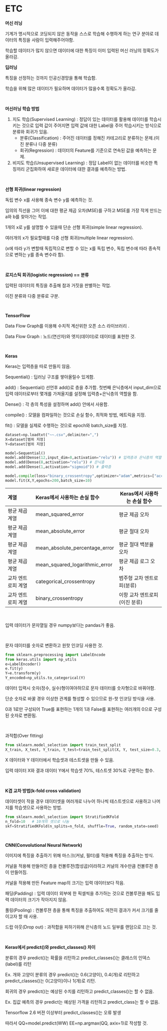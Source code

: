 # ETC

**머신 러닝**

기계가 명시적으로 코딩되지 않은 동작을 스스로 학습해 수행하게 하는 연구 분야로 데이터의 특징을 사람이 입력해주어야함.

학습할 데이터가 많지 않으면 데이터에 대한 특징이 이미 입력된 머신 러닝의 정확도가 올라감.

**딥러닝**

특징을 선정하는 것까지 인공신경망을 통해 학습함.

학습을 위해 많은 데이터가 필요하며 데이터가 많을수록 정확도가 올라감.

<br>

**머신러닝 학습 방법**

1. 지도 학습(Supervised Learning) : 정답이 있는 데이터를 활용해 데이터를 학습시키는 것으로 입력 값이 주어지면 입력 값에 대한 Label을 주어 학습시키는 방식으로 분류와 회귀가 있음.
   * 분류(Classification) : 주어진 데이터를 정해진 카테고리로 분류하는 문제.(이진 분류나 다중 분류)
   * 회귀(Regression) : 데이터의 Feature를 기준으로 연속된 값을 예측하는 문제.
2. 비지도 학습(Unsupervised Learning) : 정답 Label이 없는 데이터를 비슷한 특징끼리 군집화하여 새로운 데이터에 대한 결과를 예측하는 방법.

<br>

**선형 회귀(linear regression)**

독립 변수 x를 사용해 종속 변수 y를 예측하는 것. 

임의의 직선을 그어 이에 대한 평균 제곱 오차(MSE)를 구하고 MSE를 가장 작게 만드는 a와 b를 찾아가는 작업.

1개의 x로 y를 설명할 수 있을때 단순 선형 회귀(simple linear regression). 

여러개의 x가 필요할때를 다중 선형 회귀(multiple linear regression).

(x에 따라 y가 변할때 독립적으로 변할 수 있는 x를 독립 변수, 독립 변수에 따라 종속적으로 변하는 y를 종속 변수라 함).

<br>

**로지스틱 회귀(logistic regression) == 분류**

입력된 데이터의 특징을 추출해 참과 거짓을 판별하는 작업.

이진 분류와 다중 분류로 구분.

<br>

**TensorFlow**

Data Flow Graph를 이용해 수치적 계산위한 오픈 소스 라이브러리  .

Data Flow Graph : 노드(연산자)와 엣지(데이터)로 데이터를 표현한 것.

<br>

**Keras**

Keras는 입력층을 따로 만들지 않음.

Sequential() : 딥러닝 구조를 쌓아올릴수 있게함.

add() : Sequential() 선언후 add()로 층을 추가함. 첫번째 은닉층에서 input_dim으로 입력 데이터로부터 몇개를 가져올지를 설정해 입력층+은닉층의 역할을 함.

Dense() : 각 층의 특성을 설정하며 add() 안에서 사용함.

compile() : 모델을 컴파일하는 것으로 손실 함수, 최적화 방법, 메트릭을 지정.

fit() : 모델을 실제로 수행하는 것으로 epoch와 batch_size를 지정.

```python
dataset=np.loadtxt("~~.csv",delimiter=",")
X=dataset[범위 지정]
Y=dataset[범위 지정]

model=Sequential()
model.add(Dense(12,input_dim=8,activation="relu")) # 입력층과 은닉층의 역할
model.add(Dense(8,activation="relu")) # 은닉층
model.add(Dense(1,activation="sigmoid")) # 출력층

model.compile(loss="binary_crossentropy",optimizer="adam",metrics=["accuracy"])
model.fit(X,Y,epochs=200,batch_size=10)
```



| 계열               | Keras에서 사용하는 손실 함수   | Keras에서 사용하는 손실 함수  |
| :----------------- | :----------------------------- | ----------------------------- |
| 평균 제곱 계열     | mean_squared_error             | 평균 제곱 오차                |
| 평균 제곱 계열     | mean_absolute_error            | 평균 절대 오차                |
| 평균 제곱 계열     | mean_absolute_percentage_error | 평균 절대 백분율 오차         |
| 평균 제곱 계열     | mean_squared_logarithmic_error | 평균 제곱 로그 오차           |
| 교차 엔트로피 계열 | categorical_crossentropy       | 범주형 교차 엔트로피(분류)    |
| 교차 엔트로피 계열 | binary_crossentropy            | 이항 교차 엔트로피(이진 분류) |

<br>

입력 데이터가 문자열일 경우 numpy보다는 pandas가 좋음.

<br>

문자 데이터를 숫자로 변환하고 원핫 인코딩 사용한 것.

```python
from sklearn.preprocessing import LabelEncode
from keras.utils import np_utils
e=LabelEncoder()
e.fit(y)
Y=e.transform(y)
Y_encoded=np_utils.to_categorical(Y)
```

데이터 입력시 숫자(정수, 실수)형이여야하므로 문자 데이터를 숫자형으로 바꿔야함.

단순 숫자로 바꿀 경우 이상한 관계를 형성할 수 있으므로 원-핫 인코딩 방식을 사용.

0과 1로만 구성되어 True를 표현하는 1개의 1과 False를 표현하는 여러개의 0으로 구성된 숫자로 변환됨.

<br>

과적합(Over fitting)

```python
from sklearn.model_selection import train_test_split
X_train, X_test, Y_train, Y_test=train_test_split(X, Y, test_size=0.3, random_state=seed) 
```

X 데이터와 Y 데이터에서 학습셋과 테스트셋을 만들 수 있음.

입력 데이터 X와 결과 데이터 Y에서 학습셋 70%, 테스트셋 30%로 구분하는 함수. 

<br>

**K겹 교차 방법(k-fold cross validation)**

데이터셋이 작을 경우 데이터셋을 여러개로 나누어 하나씩 테스트셋으로 사용하고 나머지를 학습셋으로 사용하는 방법.

```python
from sklearn.model_selection import StratifiedKFold
n_fold=10   # 10개의 셋으로 나눔
skf=StratifiedKFold(n_splits=n_fold, shuffle=True, random_state=seed)
```

 <br>

**CNN(Convolutional Neural Network)**

이미지에 특징을 추출하기 위해 마스크(커널, 필터)를 적용해 특징을 추출하는 방식.

커널을 적용해 만들어진 층을 컨볼루젼(합성곱)이라하고 커널의 개수만큼 컨볼루젼 층이 만들어짐.

커널을 적용해 만든 Feature map의 크기는 입력 데이터보다 작음.

패딩(Padding) : 입력 데이터 외부에 한 픽셀씩을 추가하는 것으로 컨볼루젼을 해도 입력 데이터의 크기가 작아지지 않음.

풀링(Pooling) : 컨볼루젼 층을 통해 특징을 추출하여도 여전히 결과가 커서 크기를 줄이고자 할 때 사용.

드랍 아웃(Drop out) : 과적합을 피하기위해 은닉층의 노드 일부를 랜덤으로 끄는 것.

<br>

**Keras에서 predict()와 predict_classes() 차이**

분류의 경우 predict()는 확률을 리턴하고 predict_classes()는 클래스의 인덱스(label)를 리턴

Ex. 개와 고양이 분류의 경우 predict()는 0.6(고양이), 0.4(개)로 리턴하고 predict_classes()는 0(고양이)이나 1(개)로 리턴.

회귀의 경우 predict()는 예상된 수치를 리턴하고 predict_classes()는 할 수 없음.

Ex. 집값 예측의 경우 predict는 예상된 가격을 리턴하고 predict_class는 할 수 없음.

Tensorflow 2.6 버젼 이상부터 predict_classes()는 오류 발생

따라서 QQ=model.predict(WW)     EE=np.argmax(QQ, axix=1)로 작성할 것.

